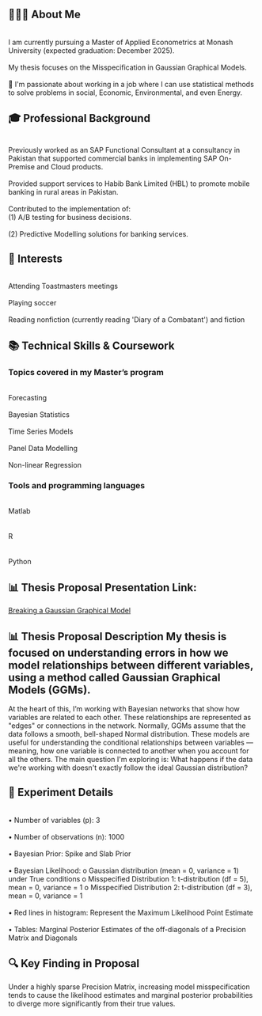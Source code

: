 ## 👨🏻‍💻 About Me
<br>I am currently pursuing a Master of Applied Econometrics at Monash University (expected graduation: December 2025).</br> 
<br>My thesis focuses on the Misspecification in Gaussian Graphical Models.</br>  <br>🎯 I'm passionate about working in a job where I can use statistical methods to solve problems in social, Economic, Environmental, and even Energy.</br>
## 🎓 Professional Background
<br>Previously worked as an SAP Functional Consultant at a consultancy in Pakistan that supported commercial banks in implementing SAP On-Premise and Cloud products.</br> 
<br>Provided support services to Habib Bank Limited (HBL) to promote mobile banking in rural areas in Pakistan.</br> 
<br>Contributed to the implementation of:
<br>(1) A/B testing for business decisions.</br> 
<br>(2) Predictive Modelling solutions for banking services.</br> 
## 📌 Interests
<br> Attending Toastmasters meetings</br> 
<br> Playing soccer</br> 
<br> Reading nonfiction (currently reading 'Diary of a Combatant') and fiction</br> 
## 📚 Technical Skills & Coursework
### Topics covered in my Master’s program
<br>Forecasting</br>
<br>Bayesian Statistics</br>
<br>Time Series Models</br>
<br>Panel Data Modelling</br>
<br>Non-linear Regression</br>
### Tools and programming languages 
<br>Matlab</br>  
<br>R</br>  
<br>Python</br> 
## 📊 Thesis Proposal Presentation Link: 
[Breaking a Gaussian Graphical Model ](https://github.com/mashaalyusufi02/mashaalyusufi02/blob/main/Breaking%20a%20Gaussian%20Graphical%20Model.pdf)

## 📊 Thesis Proposal Description My thesis is focused on understanding errors in how we model relationships between different variables, using a method called Gaussian Graphical Models (GGMs).
At the heart of this, I’m working with Bayesian networks that show how variables are related to each other. These relationships are represented as "edges" or connections in the network. Normally, GGMs assume that the data follows a smooth, bell-shaped Normal distribution. These models are useful for understanding the conditional relationships between variables — meaning, how one variable is connected to another when you account for all the others.
The main question I'm exploring is: What happens if the data we're working with doesn't exactly follow the ideal Gaussian distribution?
## 🧪 Experiment Details
<br>•	Number of variables (p): 3</br> 
<br>•	Number of observations (n): 1000</br> 
<br>•	Bayesian Prior: Spike and Slab Prior</br> 
<br>•	Bayesian Likelihood:
  o	Gaussian distribution (mean = 0, variance = 1) under True conditions
  o	Misspecified Distribution 1: t-distribution (df = 5), mean = 0, variance = 1
  o	Misspecified Distribution 2: t-distribution (df = 3), mean = 0, variance = 1</br> 
<br>•	Red lines in histogram: Represent the Maximum Likelihood Point Estimate</br> 
<br>•	Tables: Marginal Posterior Estimates of the off-diagonals of a Precision Matrix and Diagonals</br> 
## 🔍 Key Finding in Proposal
Under a highly sparse Precision Matrix, increasing model misspecification tends to cause the likelihood estimates and marginal posterior probabilities to diverge more significantly from their true values.


